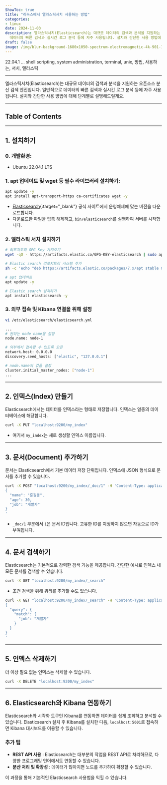 ```yaml
---
ShowToc: true
title: "리눅스에서 엘라스틱서치 사용하는 방법"
categories:
- linux
date: 2024-11-03
description: 엘라스틱서치(Elasticsearch)는 대규모 데이터의 검색과 분석을 지원하는 오픈소스 분산 검색 엔진입니다. 일반적으로
  데이터의 빠른 검색과 실시간 로그 분석 등에 자주 사용됩니다. 설치와 간단한 사용 방법에 대해 단계별로 설명해드릴게요.
draft: false
image: /img/blur-background-1680x1050-spectrum-electromagnetic-4k-901-1.jpg
---
```


  22.04.1 ...
  shell scripting, system administration, terminal, unix, 방법, 사용하는, 서치, 엘라스틱

---

엘라스틱서치(Elasticsearch)는 대규모 데이터의 검색과 분석을 지원하는 오픈소스 분산 검색 엔진입니다. 일반적으로 데이터의 빠른 검색과 실시간 로그 분석 등에 자주 사용됩니다. 설치와 간단한 사용 방법에 대해 단계별로 설명해드릴게요.

---

## Table of Contents
---

## 1. 설치하기

### 0. 개발환경:

- Ubuntu 22.04.1 LTS

### 1. apt 업데이트 및 wget 등 필수 라이브러리 설치하기:

```bash
apt update -y
apt install apt-transport-https ca-certificates wget -y
```

- [Elasticsearch](https://www.elastic.co/kr/downloads/elasticsearch){:target="_blank"} 공식 사이트에서 운영체제에 맞는 버전을 다운로드합니다.
- 다운로드한 파일을 압축 해제하고, `bin/elasticsearch`를 실행하여 서버를 시작합니다.

### 2. 엘라스틱 서치 설치하기

```bash
# 리포지토리 GPG Key 가져오기
wget -qO - https://artifacts.elastic.co/GPG-KEY-elasticsearch | sudo apt-key add -

# Elastic search 리포지토리 시스템 추가
sh -c 'echo "deb https://artifacts.elastic.co/packages/7.x/apt stable main" > /etc/apt/sources.list.d/elastic-7.x.list'

# apt 업데이트
apt update -y

# Elastic search 설치하기
apt install elasticsearch -y
```

### 3. 외부 접속 및 Kibana 연결을 위해 설정

```bash
vi /etc/elasticsearch/elasticsearch.yml

...
# 원하는 node name을 설정
node.name: node-1

# 외부에서 접속할 수 있도록 오픈
network.host: 0.0.0.0
discovery.seed_hosts: ["elastic", "127.0.0.1"]

# node.name의 값을 설정
cluster.initial_master_nodes: ["node-1"]
...
```

---

## 2. 인덱스(Index) 만들기

Elasticsearch에서는 데이터를 인덱스라는 형태로 저장합니다. 인덱스는 일종의 데이터베이스에 해당합니다.

```bash
curl -X PUT "localhost:9200/my_index"
```

- 여기서 `my_index`는 새로 생성할 인덱스 이름입니다.

---

## 3. 문서(Document) 추가하기

문서는 Elasticsearch에서 기본 데이터 저장 단위입니다. 인덱스에 JSON 형식으로 문서를 추가할 수 있습니다.

```bash
curl -X POST "localhost:9200/my_index/_doc/1" -H 'Content-Type: application/json' -d'
{
  "name": "홍길동",
  "age": 30,
  "job": "개발자"
}
'
```

- `_doc/1` 부분에서 `1`은 문서 ID입니다. 고유한 ID를 지정하지 않으면 자동으로 ID가 부여됩니다.

---

## 4. 문서 검색하기

Elasticsearch는 기본적으로 강력한 검색 기능을 제공합니다. 간단한 예시로 인덱스 내 모든 문서를 검색할 수 있습니다.

```bash
curl -X GET "localhost:9200/my_index/_search"
```

- 조건 검색을 위해 쿼리를 추가할 수도 있습니다.

```bash
curl -X GET "localhost:9200/my_index/_search" -H 'Content-Type: application/json' -d'
{
  "query": {
    "match": {
      "job": "개발자"
    }
  }
}
'
```

---

## 5. 인덱스 삭제하기

더 이상 필요 없는 인덱스는 삭제할 수 있습니다.

```bash
curl -X DELETE "localhost:9200/my_index"
```

---

## 6. Elasticsearch와 Kibana 연동하기

Elasticsearch와 시각화 도구인 Kibana를 연동하면 데이터를 쉽게 조회하고 분석할 수 있습니다. Elasticsearch 설치 후 Kibana를 설치한 다음, `localhost:5601`로 접속하면 Kibana 대시보드를 이용할 수 있습니다.

### 추가 팁

- **REST API 사용** : Elasticsearch는 대부분의 작업을 REST API로 처리하므로, 다양한 프로그래밍 언어에서도 연동할 수 있습니다.
- **분산 처리 및 확장성** : 데이터가 많아지면 노드를 추가하여 확장할 수 있습니다.

이 과정을 통해 기본적인 Elasticsearch 사용법을 익힐 수 있습니다.
